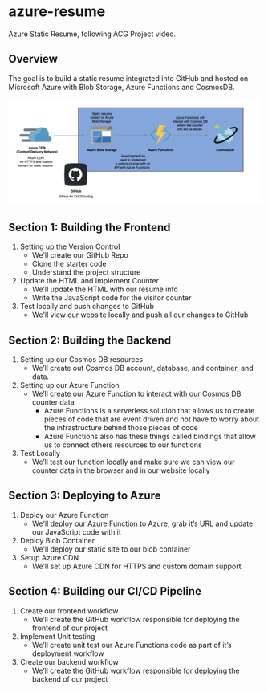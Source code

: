 # azure-resume
Azure Static Resume, following ACG Project video.
##  Overview 
The goal is to build a static resume integrated into GitHub and hosted on Microsoft Azure with Blob Storage, Azure Functions and CosmosDB.

![Azure Static Resume Overview](frontend/images/overview.png)

## Section 1: Building the Frontend
1. Setting up the Version Control 
    - We'll create our GitHub Repo 
    - Clone the starter code
    - Understand the project structure 
2. Update the HTML and Implement Counter 
    - We'll update the HTML with our resume info 
    - Write the JavaScript code for the visitor counter
3. Test locally and push changes to GitHub
    - We'll view our website locally and push all our changes to GitHub

## Section 2: Building the Backend 
1. Setting up our Cosmos DB resources 
    - We’ll create out Cosmos DB account, database, and container, and data. 
2. Setting up our Azure Function 
    - We’ll create our Azure Function to interact with our Cosmos DB counter data 
        - Azure Functions is a serverless solution that allows us to create pieces of code that are event driven and not have to worry about the infrastructure behind those pieces of code 
        - Azure Functions also has these things called bindings that allow us to connect others resources to our functions 
3. Test Locally 
    - We’ll test our function locally and make sure we can view our counter data in the browser and in our website locally 

## Section 3: Deploying to Azure 
1. Deploy our Azure Function
    - We'll deploy our Azure Function to Azure, grab it’s URL and update our JavaScript code with it
2. Deploy Blob Container 
    - We'll deploy our static site to our blob container 
3. Setup Azure CDN 
    - We'll set up Azure CDN for HTTPS and custom domain support 

## Section 4: Building our CI/CD Pipeline
1. Create our frontend workflow 
    - We’ll create the GitHub workflow responsible for deploying the frontend of our project 
2. Implement Unit testing 
    - We’ll create unit test our Azure Functions code as part of it’s deployment workflow 
3. Create our backend workflow 
    - We’ll create the GitHub workflow responsible for deploying the backend of our project 
